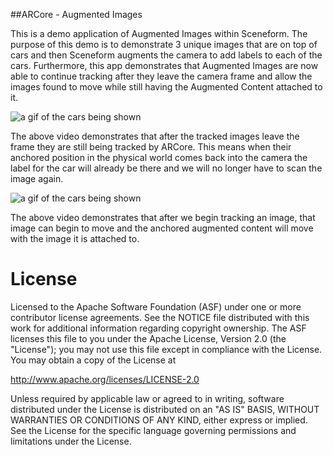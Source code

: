 
##ARCore - Augmented Images

This is a demo application of Augmented Images within Sceneform. The purpose of this demo is to demonstrate 3 unique images that are on top of cars and then Sceneform augments the camera to add labels to each of the cars. Furthermore, this app demonstrates that Augmented Images are now able to continue tracking after they leave the camera frame and allow the images found to move while still having the Augmented Content attached to it. 

![a gif of the cars being shown](content/car_show.gif)

The above video demonstrates that after the tracked images leave the frame they are still being tracked by ARCore. This means when their anchored position in the physical world comes back into the camera the label for the car will already be there and we will no longer have to scan the image again. 

![a gif of the cars being shown](content/truck_roll.gif)

The above video demonstrates that after we begin tracking an image, that image can begin to move and the anchored augmented content will move with the image it is attached to. 


# License
Licensed to the Apache Software Foundation (ASF) under one or more contributor license agreements. See the NOTICE file distributed with this work for additional information regarding copyright ownership. The ASF licenses this file to you under the Apache License, Version 2.0 (the "License"); you may not use this file except in compliance with the License. You may obtain a copy of the License at

http://www.apache.org/licenses/LICENSE-2.0

Unless required by applicable law or agreed to in writing, software distributed under the License is distributed on an "AS IS" BASIS, WITHOUT WARRANTIES OR CONDITIONS OF ANY KIND, either express or implied. See the License for the specific language governing permissions and limitations under the License.